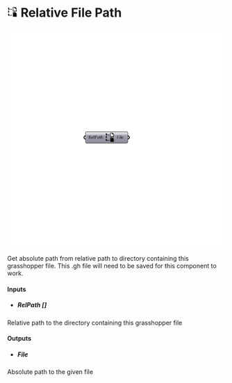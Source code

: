 # ![](../../images/icons/Relative_File_Path.png) Relative File Path

![](../../images/components/Relative_File_Path.png)

Get absolute path from relative path to directory containing this grasshopper file. This .gh file will need to be saved for this component to work.

#### Inputs
* ##### RelPath []
Relative path to the directory containing this grasshopper file

#### Outputs
* ##### File
Absolute path to the given file